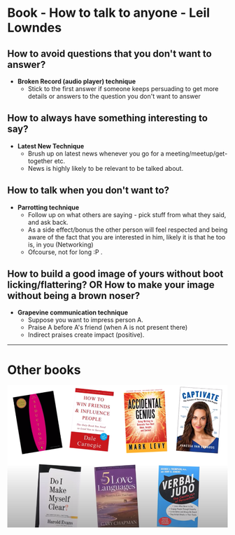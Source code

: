 # Book - How to talk to anyone - Leil Lowndes
## How to avoid questions that you don't want to answer?
* **Broken Record (audio player) technique**
  * Stick to the first answer if someone keeps persuading to get more details or answers to the question you don't want to answer


## How to always have something interesting to say?
* **Latest New Technique**
    * Brush up on latest news whenever you go for a meeting/meetup/get-together etc.
    * News is highly likely to be relevant to be talked about.


## How to talk when you don't want to?
* **Parrotting technique**
    * Follow up on what others are saying - pick stuff from what they said, and ask back.
    * As a side effect/bonus the other person will feel respected and being aware of the fact that you are interested in him, likely it is that he too is, in you (Networking)
    * Ofcourse, not for long :P .


## How to build a good image of yours without boot licking/flattering? OR How to make your image without being a brown noser?
* **Grapevine communication technique**
    * Suppose you want to impress person A.
    * Praise A before A's friend (when A is not present there)
    * Indirect praises create impact (positive).


------

# Other books
![](_resources/2020-08-22-01-44-27.png)